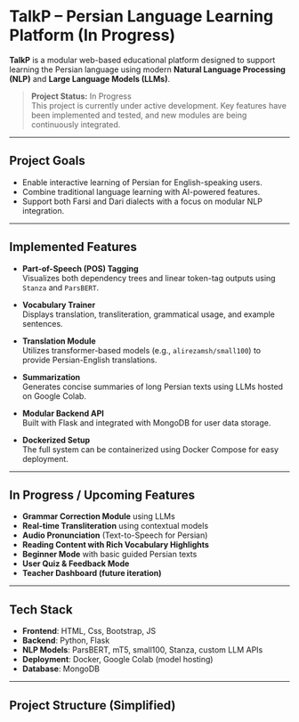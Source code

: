 # TalkP – Persian Language Learning Platform (In Progress)

**TalkP** is a modular web-based educational platform designed to support learning the Persian language using modern **Natural Language Processing (NLP)** and **Large Language Models (LLMs)**.

> **Project Status:** In Progress  
> This project is currently under active development. Key features have been implemented and tested, and new modules are being continuously integrated.

---

## Project Goals

- Enable interactive learning of Persian for English-speaking users.
- Combine traditional language learning with AI-powered features.
- Support both Farsi and Dari dialects with a focus on modular NLP integration.

---

## Implemented Features

- **Part-of-Speech (POS) Tagging**  
  Visualizes both dependency trees and linear token-tag outputs using `Stanza` and `ParsBERT`.

- **Vocabulary Trainer**  
  Displays translation, transliteration, grammatical usage, and example sentences.

- **Translation Module**  
  Utilizes transformer-based models (e.g., `alirezamsh/small100`) to provide Persian-English translations.

- **Summarization**  
  Generates concise summaries of long Persian texts using LLMs hosted on Google Colab.

- **Modular Backend API**  
  Built with Flask and integrated with MongoDB for user data storage.

- **Dockerized Setup**  
  The full system can be containerized using Docker Compose for easy deployment.

---

## In Progress / Upcoming Features

- **Grammar Correction Module** using LLMs
- **Real-time Transliteration** using contextual models
- **Audio Pronunciation** (Text-to-Speech for Persian)
- **Reading Content with Rich Vocabulary Highlights**
- **Beginner Mode** with basic guided Persian texts
- **User Quiz & Feedback Mode**
- **Teacher Dashboard (future iteration)**

---

## Tech Stack

- **Frontend**: HTML, Css, Bootstrap, JS
- **Backend**: Python, Flask
- **NLP Models**: ParsBERT, mT5, small100, Stanza, custom LLM APIs
- **Deployment**: Docker, Google Colab (model hosting)
- **Database**: MongoDB

---

## Project Structure (Simplified)

